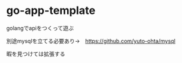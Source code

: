 # go-app-template
golangでapiをつくって遊ぶ

別途mysqlを立てる必要あり→　https://github.com/yuto-ohta/mysql

暇を見つけては拡張する
